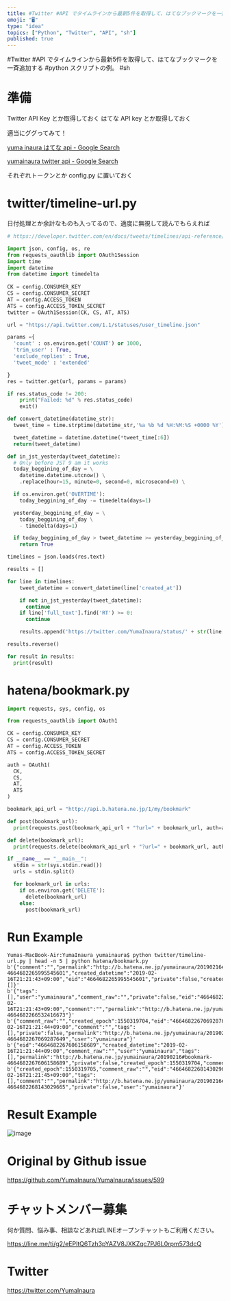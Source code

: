 ```yaml
---
title: #Twitter #API でタイムラインから最新5件を取得して、はてなブックマークを一斉追加する #python スクリプトの例。 #sh
emoji: "🖥"
type: "idea"
topics: ["Python", "Twitter", "API", "sh"]
published: true
---
```


#Twitter #API でタイムラインから最新5件を取得して、はてなブックマークを一斉追加する #python スクリプトの例。 #sh 

# 準備

Twitter API Key とか取得しておく
はてな API key とか取得しておく

適当にググってみて！

[yuma inaura はてな api - Google Search](https://www.google.com/search?q=yuma+inaura+%E3%81%AF%E3%81%A6%E3%81%AA+api&oq=yuma+inaura+%E3%81%AF%E3%81%A6%E3%81%AA+api&aqs=chrome..69i57j69i64l2.3572j0j7&sourceid=chrome&ie=UTF-8)

[yumainaura twitter api - Google Search](https://www.google.com/search?q=yumainaura+twitter+api&oq=yumainaura+twitter+api+&aqs=chrome..69i57j69i60l3j69i64l2.4874j0j9&sourceid=chrome&ie=UTF-8)

それぞれトークンとか config.py に置いておく

# twitter/timeline-url.py

日付処理とか余計なものも入ってるので、適度に無視して読んでもらえれば

```py
# https://developer.twitter.com/en/docs/tweets/timelines/api-reference/get-statuses-user_timeline.html

import json, config, os, re
from requests_oauthlib import OAuth1Session
import time
import datetime
from datetime import timedelta
 
CK = config.CONSUMER_KEY
CS = config.CONSUMER_SECRET
AT = config.ACCESS_TOKEN
ATS = config.ACCESS_TOKEN_SECRET
twitter = OAuth1Session(CK, CS, AT, ATS)

url = "https://api.twitter.com/1.1/statuses/user_timeline.json"

params ={
  'count' : os.environ.get('COUNT') or 1000,
  'trim_user' : True,
  'exclude_replies' : True,
  'tweet_mode' : 'extended'

}
res = twitter.get(url, params = params)

if res.status_code != 200:  
    print("Failed: %d" % res.status_code)
    exit()

def convert_datetime(datetime_str):
  tweet_time = time.strptime(datetime_str,'%a %b %d %H:%M:%S +0000 %Y')

  tweet_datetime = datetime.datetime(*tweet_time[:6])
  return(tweet_datetime)

def in_jst_yesterday(tweet_datetime):
  # Only before JST 9 am it works
  today_beggining_of_day = \
    datetime.datetime.utcnow() \
    .replace(hour=15, minute=0, second=0, microsecond=0) \

  if os.environ.get('OVERTIME'):
    today_beggining_of_day -= timedelta(days=1)

  yesterday_beggining_of_day = \
    today_beggining_of_day \
    - timedelta(days=1)

  if today_beggining_of_day > tweet_datetime >= yesterday_beggining_of_day:
    return True

timelines = json.loads(res.text)

results = []

for line in timelines:
    tweet_datetime = convert_datetime(line['created_at'])

    if not in_jst_yesterday(tweet_datetime):
      continue
    if line['full_text'].find('RT') >= 0:
      continue

    results.append('https://twitter.com/YumaInaura/status/' + str(line['id']))

results.reverse()

for result in results:
  print(result)
```

# hatena/bookmark.py

```py
import requests, sys, config, os

from requests_oauthlib import OAuth1

CK = config.CONSUMER_KEY
CS = config.CONSUMER_SECRET
AT = config.ACCESS_TOKEN
ATS = config.ACCESS_TOKEN_SECRET

auth = OAuth1(
  CK,
  CS,
  AT,
  ATS
)

bookmark_api_url = "http://api.b.hatena.ne.jp/1/my/bookmark"

def post(bookmark_url):
  print(requests.post(bookmark_api_url + "?url=" + bookmark_url, auth=auth).content)

def delete(bookmark_url):
  print(requests.delete(bookmark_api_url + "?url=" + bookmark_url, auth=auth).content)

if __name__ == "__main__":
  stdin = str(sys.stdin.read())
  urls = stdin.split()

  for bookmark_url in urls:
    if os.environ.get('DELETE'):
      delete(bookmark_url)
    else:
      post(bookmark_url)
```

# Run Example

```
Yumas-MacBook-Air:YumaInaura yumainaura$ python twitter/timeline-url.py | head -n 5 | python hatena/bookmark.py
b'{"comment":"","permalink":"http://b.hatena.ne.jp/yumainaura/20190216#bookmark-4664682265995545601","created_datetime":"2019-02-16T21:21:43+09:00","eid":"4664682265995545601","private":false,"created_epoch":1550319703,"user":"yumainaura","comment_raw":"","tags":[]}'
b'{"tags":[],"user":"yumainaura","comment_raw":"","private":false,"eid":"4664682266532416673","created_epoch":1550319703,"created_datetime":"2019-02-16T21:21:43+09:00","comment":"","permalink":"http://b.hatena.ne.jp/yumainaura/20190216#bookmark-4664682266532416673"}'
b'{"comment_raw":"","created_epoch":1550319704,"eid":"4664682267069287649","created_datetime":"2019-02-16T21:21:44+09:00","comment":"","tags":[],"private":false,"permalink":"http://b.hatena.ne.jp/yumainaura/20190216#bookmark-4664682267069287649","user":"yumainaura"}'
b'{"eid":"4664682267606158689","created_datetime":"2019-02-16T21:21:44+09:00","comment_raw":"","user":"yumainaura","tags":[],"permalink":"http://b.hatena.ne.jp/yumainaura/20190216#bookmark-4664682267606158689","private":false,"created_epoch":1550319704,"comment":""}'
b'{"created_epoch":1550319705,"comment_raw":"","eid":"4664682268143029665","created_datetime":"2019-02-16T21:21:45+09:00","tags":[],"comment":"","permalink":"http://b.hatena.ne.jp/yumainaura/20190216#bookmark-4664682268143029665","private":false,"user":"yumainaura"}'
```

# Result Example

![image](https://user-images.githubusercontent.com/13635059/52899774-28c07a80-3231-11e9-9be9-175fd449e65f.png)


# Original by Github issue

https://github.com/YumaInaura/YumaInaura/issues/599








<!-- Update From Qiita API -->

# チャットメンバー募集


何か質問、悩み事、相談などあればLINEオープンチャットもご利用ください。

https://line.me/ti/g2/eEPltQ6Tzh3pYAZV8JXKZqc7PJ6L0rpm573dcQ





# Twitter


https://twitter.com/YumaInaura


<!-- Update From Qiita API -->


